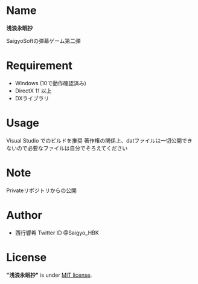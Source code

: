 # Name
 
__浅浪永眠抄__

SaigyoSoftの弾幕ゲーム第二弾

# Requirement
 
* Windows (10で動作確認済み)
* DirectX 11 以上
* DXライブラリ
 
# Usage
 
Visual Studio でのビルドを推奨
著作権の関係上、datファイルは一切公開できないので必要なファイルは自分でそろえてください
 
# Note
 
Privateリポジトリからの公開
 
# Author
 
* 西行響希
Twitter ID @Saigyo_HBK
 
# License
 
__"浅浪永眠抄"__ is under [MIT license](https://en.wikipedia.org/wiki/MIT_License).
